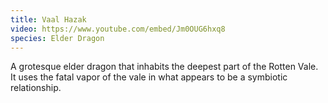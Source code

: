 ```yaml
---
title: Vaal Hazak
video: https://www.youtube.com/embed/Jm0OUG6hxq8
species: Elder Dragon
---
```


A grotesque elder dragon that inhabits the deepest part of the Rotten Vale.
It uses the fatal vapor of the vale in what appears to be a symbiotic relationship.
